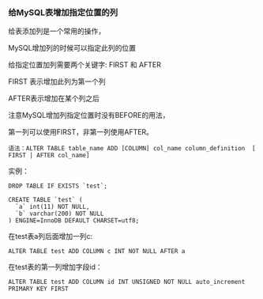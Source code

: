 ### 给MySQL表增加指定位置的列
给表添加列是一个常用的操作，

MySQL增加列的时候可以指定此列的位置

给指定位置加列需要两个关键字: FIRST 和 AFTER

FIRST 表示增加此列为第一个列

AFTER表示增加在某个列之后

注意MySQL增加列指定位置时没有BEFORE的用法，

第一列可以使用FIRST，非第一列使用AFTER。
```
语法：ALTER TABLE table_name ADD [COLUMN] col_name column_definition  [ FIRST | AFTER col_name]
```
实例：
```
DROP TABLE IF EXISTS `test`;  
  
CREATE TABLE `test` (  
  `a` int(11) NOT NULL,  
  `b` varchar(200) NOT NULL  
) ENGINE=InnoDB DEFAULT CHARSET=utf8;  
```
在test表a列后面增加一列c:
```
ALTER TABLE test ADD COLUMN c INT NOT NULL AFTER a  
```
在test表的第一列增加字段id：
```
ALTER TABLE test ADD COLUMN id INT UNSIGNED NOT NULL auto_increment PRIMARY KEY FIRST  
```
